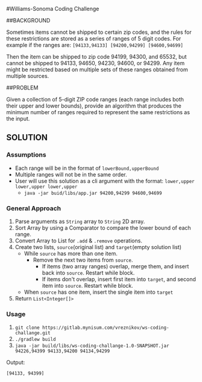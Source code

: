 #Williams-Sonoma Coding Challenge

##BACKGROUND

Sometimes items cannot be shipped to certain zip codes, and the rules for these restrictions are stored as a series of ranges of 5 digit codes. For example if the ranges are:
`[94133,94133] [94200,94299] [94600,94699]`

 

Then the item can be shipped to zip code 94199, 94300, and 65532, but cannot be shipped to 94133, 94650, 94230, 94600, or 94299.
Any item might be restricted based on multiple sets of these ranges obtained from multiple sources.

##PROBLEM

Given a collection of 5-digit ZIP code ranges (each range includes both their upper and lower bounds), provide an algorithm that produces the minimum number of ranges required to represent the same restrictions as the input.


## SOLUTION

### Assumptions

+ Each range will be in the format of `lowerBound,upperBound` 
+ Multiple ranges will not be in the same order.
+ User will use this solution as a cli argument with the format: `lower,upper lower,upper lower,upper`
    + `java -jar buid/libs/app.jar 94200,94299 94600,94699`

### General Approach

1. Parse arguments as `String` array to `String` 2D array.
2. Sort Array by using a Comparator to compare the lower bound of each range.
3. Convert Array to List for `.add` & `.remove` operations.
4. Create two lists, `source`(original list) and `target`(empty solution list)
    + While `source` has more than one item.
        + Remove the next two items from `source`.
            + If items (two array ranges) overlap, merge them, and insert back into `source`. Restart while block.
            + If items don't overlap, insert first item into `target`, and second item into `source`. Restart while block.
    + When `source` has one item, insert the single item into `target`
5. Return `List<Integer[]>`


### Usage

1. `git clone https://gitlab.mynisum.com/vreznikov/ws-coding-challange.git`
2. `./gradlew build`
3. `java -jar build/libs/ws-coding-challange-1.0-SNAPSHOT.jar 94226,94399 94133,94200 94134,94299`

Output:
```shell script
[94133, 94399]
```
